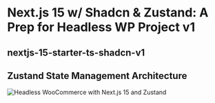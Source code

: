 # Next.js 15 w/ Shadcn & Zustand: A Prep for Headless WP Project v1

## nextjs-15-starter-ts-shadcn-v1

## Zustand State Management Architecture

![Headless WooCommerce with Next.js 15 and Zustand](https://res.cloudinary.com/dyb0qa58h/image/upload/v1733703519/HEADLESS_WOOCOM_-_NEXT.JS_15_-_ZUSTAND_csmz9c.png)
